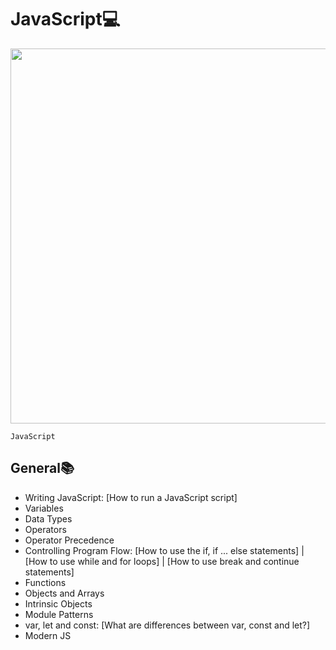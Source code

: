 # JavaScript💻

<img width="600px" src="https://th.bing.com/th/id/OIP.hs2kur8o6pdwuqAPWqvVlQHaF1?w=249&h=197&c=7&r=0&o=5&pid=1.7">

`JavaScript`

## General📚

* Writing JavaScript: [How to run a JavaScript script]
* Variables
* Data Types
* Operators
* Operator Precedence
* Controlling Program Flow: [How to use the if, if ... else statements] | [How to use while and for loops] | [How to use break and continue statements]
* Functions
* Objects and Arrays
* Intrinsic Objects
* Module Patterns
* var, let and const: [What are differences between var, const and let?]
* Modern JS
